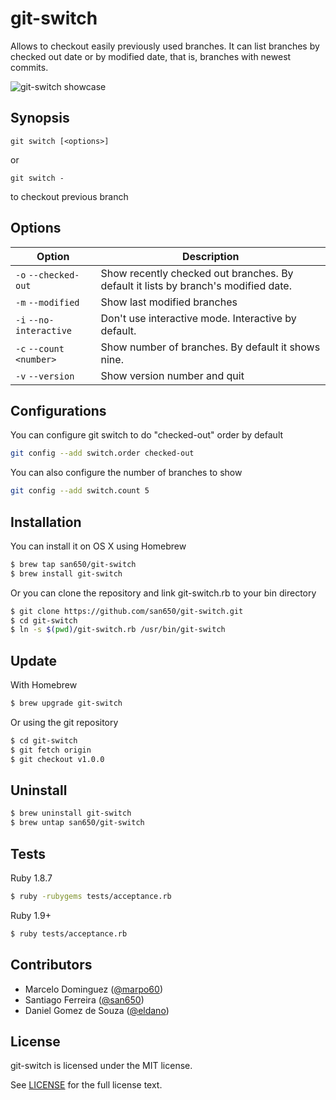 # git-switch

Allows to checkout easily previously used branches. It can list branches by
checked out date or by modified date, that is, branches with newest commits.

![git-switch showcase](http://i.imgur.com/cJGhNDs.gif)

## Synopsis

```
git switch [<options>]
```

or

```
git switch -
```

to checkout previous branch

## Options

| Option                  | Description                     |
|-------------------------|---------------------------------|
| `-o` `--checked-out`    | Show recently checked out branches. By default it lists by branch's modified date. |
| `-m` `--modified`       | Show last modified branches |
| `-i` `--no-interactive` | Don't use interactive mode. Interactive by default. |
| `-c` `--count <number>` | Show number of branches. By default it shows nine.|
| `-v` `--version`        | Show version number and quit |

## Configurations

You can configure git switch to do "checked-out" order by default

```sh
git config --add switch.order checked-out
```

You can also configure the number of branches to show

```sh
git config --add switch.count 5
```

## Installation

You can install it on OS X using Homebrew

```sh
$ brew tap san650/git-switch
$ brew install git-switch
```

Or you can clone the repository and link git-switch.rb to your bin directory

```sh
$ git clone https://github.com/san650/git-switch.git
$ cd git-switch
$ ln -s $(pwd)/git-switch.rb /usr/bin/git-switch
```

## Update

With Homebrew

```sh
$ brew upgrade git-switch
```

Or using the git repository

```sh
$ cd git-switch
$ git fetch origin
$ git checkout v1.0.0
```

## Uninstall

```sh
$ brew uninstall git-switch
$ brew untap san650/git-switch
```

## Tests

Ruby 1.8.7

```sh
$ ruby -rubygems tests/acceptance.rb
```

Ruby 1.9+

```sh
$ ruby tests/acceptance.rb
```

## Contributors

* Marcelo Dominguez ([@marpo60](http://github.com/marpo60))
* Santiago Ferreira ([@san650](http://github.com/san650))
* Daniel Gomez de Souza ([@eldano](http://github.com/eldano))

## License

git-switch is licensed under the MIT license.

See [LICENSE](https://raw.githubusercontent.com/san650/git-switch/master/LICENSE) for the full license text.
